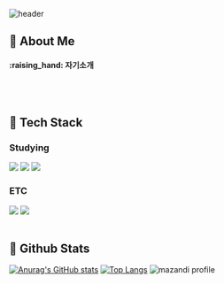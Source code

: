 <div>
  
  <!--Header-->
  ![header](https://capsule-render.vercel.app/api?type=waving&color=0:ed9d0b,100:f94001&height=180&section=header&text=Hello%World%20🖐🏻&fontSize=32&animation=fadeIn&fontAlignY=36&fontColor=ffffff)
</div>

<div>
  <!--Body-->
  <h2> 👀 About Me </h2>
  <h4>:raising_hand: 자기소개</h4>
  <!--
  <h3>:fire:</h3>
  <h3>:mortar_board:</h3> -->
  <br/>
  <br/>

  <h2> 🧱 Tech Stack </h2>
  <h3> Studying</h3>
  <!--Python-->
  <img src="https://img.shields.io/badge/Python-3776AB?style=flat-square&logo=Python&logoColor=white"/>
  <img src="https://img.shields.io/badge/java-007396?style=flat-square&logo=OpenJDK&logoColor=white">
  <img src="https://img.shields.io/badge/Kotlin-7F52FF?style=flat-square&logo=Kotlin&logoColor=white">

  <br/>
  <!--
  <h3> Library</h3>
  <br/>
  
  <h3> Framework</h3>
  <br/>
  -->
  <h3> ETC</h3>
   <!--Slack-->
  <!--<img src="https://img.shields.io/badge/Slack-4A154B?style=flat-square&logo=Slack&logoColor=white"/> -->
  <!--MySQL-->
<!--   <img src="https://img.shields.io/badge/MySQL-4479A1?style=flat-square&logo=MySQL&logoColor=white"/> -->
  <img src="https://img.shields.io/badge/Notion-F3F3F3.svg?style=flat-square&logo=notion&logoColor=black" />
  <img src="https://img.shields.io/badge/figma-F24E1E.svg?style=flat-square&logo=figma&logoColor=white" />

  
  <br/>
  <br/>

  ## 🤔 Github Stats
  [![Anurag's GitHub stats](https://github-readme-stats.vercel.app/api?username=RKDLDE)](https://github.com/anuraghazra/github-readme-stats)
  [![Top Langs](https://github-readme-stats.vercel.app/api/top-langs/?username=RKDLDE)](https://github.com/anuraghazra/github-readme-stats)
  ![mazandi profile](http://mazandi.herokuapp.com/api?handle=djs100201&theme=warm)
</div>
  
